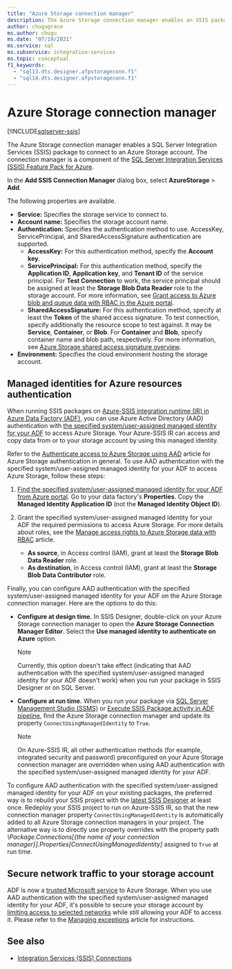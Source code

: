 ```yaml
---
title: "Azure Storage connection manager"
description: The Azure Storage connection manager enables an SSIS package to connect to an Azure Storage account.
author: chugugrace
ms.author: chugu
ms.date: "07/19/2021"
ms.service: sql
ms.subservice: integration-services
ms.topic: conceptual
f1_keywords:
  - "sql13.dts.designer.afpstorageconn.f1"
  - "sql14.dts.designer.afpstorageconn.f1"
---
```

# Azure Storage connection manager

[!INCLUDE[sqlserver-ssis](../../includes/applies-to-version/sqlserver-ssis.md)]

The Azure Storage connection manager enables a SQL Server Integration Services (SSIS) package to connect to an Azure Storage account. The connection manager is a component of the [SQL Server Integration Services (SSIS) Feature Pack for Azure](../../integration-services/azure-feature-pack-for-integration-services-ssis.md). 
  
In the **Add SSIS Connection Manager** dialog box, select **AzureStorage** > **Add**.  
  
The following properties are available.

- **Service:** Specifies the storage service to connect to.
- **Account name:** Specifies the storage account name.
- **Authentication:** Specifies the authentication method to use. AccessKey, ServicePrincipal, and SharedAccessSignature authentication are supported.
    - **AccessKey:** For this authentication method, specify the **Account key**.
    - **ServicePrincipal:** For this authentication method, specify the **Application ID**, **Application key**, and **Tenant ID** of the service principal.
      For **Test Connection** to work, the service principal should be assigned at least the **Storage Blob Data Reader** role to the storage account.
      For more information, see [Grant access to Azure blob and queue data with RBAC in the Azure portal](/azure/storage/common/storage-auth-aad-rbac-portal#assign-rbac-roles-using-the-azure-portal).
    - **SharedAccessSignature:** For this authentication method, specify at least the **Token** of the shared access signature.
      To test connection, specify additionally the resource scope to test against. It may be **Service**, **Container**, or **Blob**.
      For **Container** and **Blob**, specify container name and blob path, respectively.
      For more information, see [Azure Storage shared access signature overview](/azure/storage/common/storage-sas-overview).
- **Environment:** Specifies the cloud environment hosting the storage account.

## Managed identities for Azure resources authentication
When running SSIS packages on [Azure-SSIS integration runtime (IR) in Azure Data Factory (ADF)](/azure/data-factory/concepts-integration-runtime#azure-ssis-integration-runtime), you can use Azure Active Directory (AAD) authentication with [the specified system/user-assigned managed identity for your ADF](/azure/data-factory/connector-azure-blob-storage#managed-identity) to access Azure Storage. Your Azure-SSIS IR can access and copy data from or to your storage account by using this managed identity.

Refer to the [Authenticate access to Azure Storage using AAD](/azure/storage/common/storage-auth-aad) article for Azure Storage authentication in general. To use AAD authentication with the specified system/user-assigned managed identity for your ADF to access Azure Storage, follow these steps:
 
1. [Find the specified system/user-assigned managed identity for your ADF from Azure portal](/azure/data-factory/data-factory-service-identity). Go to your data factory's **Properties**. Copy the **Managed Identity Application ID** (not the **Managed Identity Object ID**).

1. Grant the specified system/user-assigned managed identity for your ADF the required permissions to access Azure Storage. For more details about roles, see the [Manage access rights to Azure Storage data with RBAC](/azure/storage/common/storage-auth-aad-rbac-portal) article.

   - **As source**, in Access control (IAM), grant at least the **Storage Blob Data Reader** role.
   - **As destination**, in Access control (IAM), grant at least the **Storage Blob Data Contributor** role.

Finally, you can configure AAD authentication with the specified system/user-assigned managed identity for your ADF on the Azure Storage connection manager. Here are the options to do this:

- **Configure at design time.** In SSIS Designer, double-click on your Azure Storage connection manager to open the **Azure Storage Connection Manager Editor**. Select the **Use managed identity to authenticate on Azure** option.

  > [!NOTE]
  >  Currently, this option doesn't take effect (indicating that AAD authentication with the specified system/user-assigned managed identity for your ADF doesn't work) when you run your package in SSIS Designer or on SQL Server.

- **Configure at run time.** When you run your package via [SQL Server Management Studio (SSMS)](../ssis-quickstart-run-ssms.md) or [Execute SSIS Package activity in ADF pipeline](/azure/data-factory/how-to-invoke-ssis-package-ssis-activity), find the Azure Storage connection manager and update its property `ConnectUsingManagedIdentity` to `True`.

  > [!NOTE]
  > On Azure-SSIS IR, all other authentication methods (for example, integrated security and password) preconfigured on your Azure Storage connection manager are overridden when using AAD authentication with the specified system/user-assigned managed identity for your ADF.

To configure AAD authentication with the specified system/user-assigned managed identity for your ADF on your existing packages, the preferred way is to rebuild your SSIS project with the [latest SSIS Designer](../../ssdt/download-sql-server-data-tools-ssdt.md) at least once. Redeploy your SSIS project to run on Azure-SSIS IR, so that the new connection manager property `ConnectUsingManagedIdentity` is automatically added to all Azure Storage connection managers in your project. The alternative way is to directly use property overrides with the property path *\Package.Connections[{the name of your connection manager}].Properties[ConnectUsingManagedIdentity]* assigned to `True` at run time.

## Secure network traffic to your storage account
ADF is now a [trusted Microsoft service](/azure/storage/common/storage-network-security#trusted-microsoft-services) to Azure Storage. When you use AAD authentication with the specified system/user-assigned managed identity for your ADF, it's possible to 
secure your storage account by [limiting access to selected networks](/azure/storage/common/storage-network-security#change-the-default-network-access-rule) while still allowing your ADF to access it. Please refer to the [Managing exceptions](/azure/storage/common/storage-network-security#managing-exceptions) article for instructions.

## See also
- [Integration Services (SSIS) Connections](../../integration-services/connection-manager/integration-services-ssis-connections.md)
